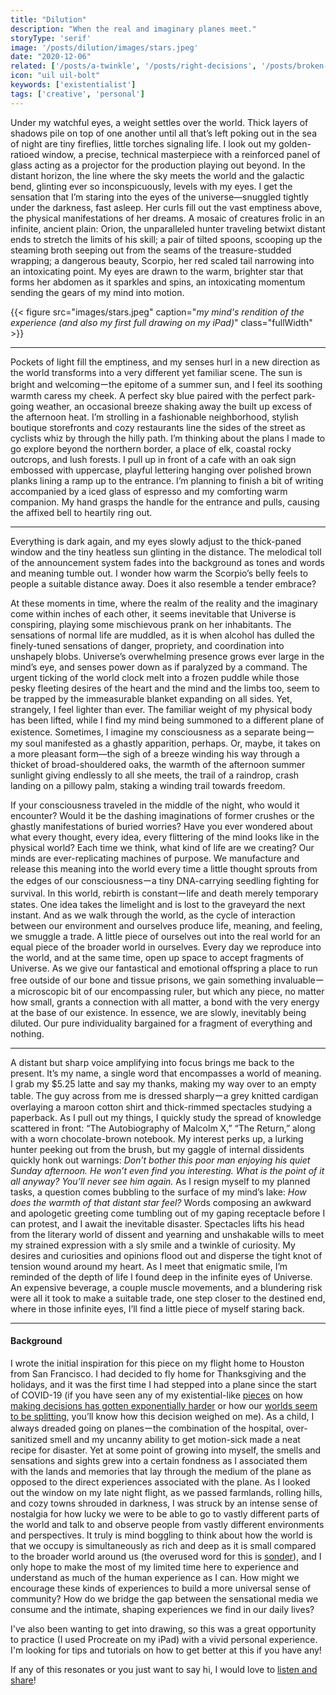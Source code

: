 ```yaml
---
title: "Dilution"
description: "When the real and imaginary planes meet."
storyType: 'serif'
image: '/posts/dilution/images/stars.jpeg'
date: "2020-12-06"
related: ['/posts/a-twinkle', '/posts/right-decisions', '/posts/broken-lines']
icon: "uil uil-bolt"
keywords: ['existentialist']
tags: ['creative', 'personal']
---
```

Under my watchful eyes, a weight settles over the world. Thick layers of shadows pile on top of one another until all that’s left poking out in the sea of night are tiny fireflies, little torches signaling life. I look out my golden-ratioed window, a precise, technical masterpiece with a reinforced panel of glass acting as a projector for the production playing out beyond. In the distant horizon, the line where the sky meets the world and the galactic bend, glinting ever so inconspicuously, levels with my eyes. I get the sensation that I’m staring into the eyes of the universe—snuggled tightly under the darkness, fast asleep. Her curls fill out the vast emptiness above, the physical manifestations of her dreams. A mosaic of creatures frolic in an infinite, ancient plain: Orion, the unparalleled hunter traveling betwixt distant ends to stretch the limits of his skill; a pair of tilted spoons, scooping up the steaming broth seeping out from the seams of the treasure-studded wrapping; a dangerous beauty, Scorpio, her red scaled tail narrowing into an intoxicating point. My eyes are drawn to the warm, brighter star that forms her abdomen as it sparkles and spins, an intoxicating momentum sending the gears of my mind into motion.

{{< figure src="images/stars.jpeg" caption="*my mind's rendition of the experience (and also my first full drawing on my iPad)*" class="fullWidth" >}}

----------

Pockets of light fill the emptiness, and my senses hurl in a new direction as the world transforms into a very different yet familiar scene. The sun is bright and welcomingーthe epitome of a summer sun, and I feel its soothing warmth caress my cheek. A perfect sky blue paired with the perfect park-going weather, an occasional breeze shaking away the built up excess of the afternoon heat. I’m strolling in a fashionable neighborhood, stylish boutique storefronts and cozy restaurants line the sides of the street as cyclists whiz by through the hilly path. I’m thinking about the plans I made to go explore beyond the northern border, a place of elk, coastal rocky outcrops, and lush forests. I pull up in front of a cafe with an oak sign embossed with uppercase, playful lettering hanging over polished brown planks lining a ramp up to the entrance. I’m planning to finish a bit of writing accompanied by a iced glass of espresso and my comforting warm companion. My hand grasps the handle for the entrance and pulls, causing the affixed bell to heartily ring out.

----------

Everything is dark again, and my eyes slowly adjust to the thick-paned window and the tiny heatless sun glinting in the distance. The melodical toll of the announcement system fades into the background as tones and words and meaning tumble out. I wonder how warm the Scorpio’s belly feels to people a suitable distance away. Does it also resemble a tender embrace?

At these moments in time, where the realm of the reality and the imaginary come within inches of each other, it seems inevitable that Universe is conspiring, playing some mischievous prank on her inhabitants. The sensations of normal life are muddled, as it is when alcohol has dulled the finely-tuned sensations of danger, propriety, and coordination into unshapely blobs. Universe’s overwhelming presence grows ever large in the mind’s eye, and senses power down as if paralyzed by a command. The urgent ticking of the world clock melt into a frozen puddle while those pesky fleeting desires of the heart and the mind and the limbs too, seem to be trapped by the immeasurable blanket expanding on all sides. Yet, strangely, I feel lighter than ever. The familiar weight of my physical body has been lifted, while I find my mind being summoned to a different plane of existence. Sometimes, I imagine my consciousness as a separate beingーmy soul manifested as a ghastly apparition, perhaps. Or, maybe, it takes on a more pleasant form—the sigh of a breeze winding his way through a thicket of broad-shouldered oaks, the warmth of the afternoon summer sunlight giving endlessly to all she meets, the trail of a raindrop, crash landing on a pillowy palm, staking a winding trail towards freedom.

If your consciousness traveled in the middle of the night, who would it encounter? Would it be the dashing imaginations of former crushes or the ghastly manifestations of buried worries? Have you ever wondered about what every thought, every idea, every flittering of the mind looks like in the physical world? Each time we think, what kind of life are we creating? Our minds are ever-replicating machines of purpose. We manufacture and release this meaning into the world every time a little thought sprouts from the edges of our consciousnessーa tiny DNA-carrying seedling fighting for survival. In this world, rebirth is constantーlife and death merely temporary states. One idea takes the limelight and is lost to the graveyard the next instant. And as we walk through the world, as the cycle of interaction between our environment and ourselves produce life, meaning, and feeling, we smuggle a trade. A little piece of ourselves out into the real world for an equal piece of the broader world in ourselves. Every day we reproduce into the world, and at the same time, open up space to accept fragments of Universe. As we give our fantastical and emotional offspring a place to run free outside of our bone and tissue prisons, we gain something invaluableーa microscopic bit of our encompassing ruler, but which any piece, no matter how small, grants a connection with all matter, a bond with the very energy at the base of our existence. In essence, we are slowly, inevitably being diluted. Our pure individuality bargained for a fragment of everything and nothing.

----------

A distant but sharp voice amplifying into focus brings me back to the present. It’s my name, a single word that encompasses a world of meaning. I grab my $5.25 latte and say my thanks, making my way over to an empty table. The guy across from me is dressed sharplyーa grey knitted cardigan overlaying a maroon cotton shirt and thick-rimmed spectacles studying a paperback. As I pull out my things, I quickly study the spread of knowledge scattered in front: “The Autobiography of Malcolm X,” “The Return,” along with a worn chocolate-brown notebook. My interest perks up, a lurking hunter peeking out from the brush, but my gaggle of internal dissidents quickly honk out warnings: *Don’t bother this poor man enjoying his quiet Sunday afternoon. He won’t even find you interesting. What is the point of it all anyway? You’ll never see him again.* As I resign myself to my planned tasks, a question comes bubbling to the surface of my mind’s lake: *How does the warmth of that distant star feel?* Words composing an awkward and apologetic greeting come tumbling out of my gaping receptacle before I can protest, and I await the inevitable disaster. Spectacles lifts his head from the literary world of dissent and yearning and unshakable wills to meet my strained expression with a sly smile and a twinkle of curiosity. My desires and curiosities and opinions flood out and disperse the tight knot of tension wound around my heart. As I meet that enigmatic smile, I’m reminded of the depth of life I found deep in the infinite eyes of Universe. An expensive beverage, a couple muscle movements, and a blundering risk were all it took to make a suitable trade, one step closer to the destined end, where in those infinite eyes, I’ll find a little piece of myself staring back.

---
#### Background
I wrote the initial inspiration for this piece on my flight home to Houston from San Francisco. I had decided to fly home for Thanksgiving and the holidays, and it was the first time I had stepped into a plane since the start of COVID-19 (if you have seen any of my existential-like [pieces](/posts/a-twinkle) on how [making decisions has gotten exponentially harder](/posts/right-decisions) or how our [worlds seem to be splitting](/posts/broken-lines), you’ll know how this decision weighed on me). As a child, I always dreaded going on planesーthe combination of the hospital, over-sanitized smell and my uncanny ability to get motion-sick made a neat recipe for disaster. Yet at some point of growing into myself, the smells and sensations and sights grew into a certain fondness as I associated them with the lands and memories that lay through the medium of the plane as opposed to the direct experiences associated with the plane. As I looked out the window on my late night flight, as we passed farmlands, rolling hills, and cozy towns shrouded in darkness, I was struck by an intense sense of nostalgia for how lucky we were to be able to go to vastly different parts of the world and talk to and observe people from vastly different environments and perspectives. It truly is mind boggling to think about how the world is that we occupy is simultaneously as rich and deep as it is small compared to the broader world around us (the overused word for this is [sonder](https://en.wiktionary.org/wiki/sonder)), and I only hope to make the most of my limited time here to experience and understand as much of the human experience as I can. How might we encourage these kinds of experiences to build a more universal sense of community? How do we bridge the gap between the sensational media we consume and the intimate, shaping experiences we find in our daily lives?

I've also been wanting to get into drawing, so this was a great opportunity to practice (I used Procreate on my iPad) with a vivid personal experience. I'm looking for tips and tutorials on how to get better at this if you have any!

If any of this resonates or you just want to say hi, I would love to [listen and share](mailto:spencerc99@gmail.com)!
